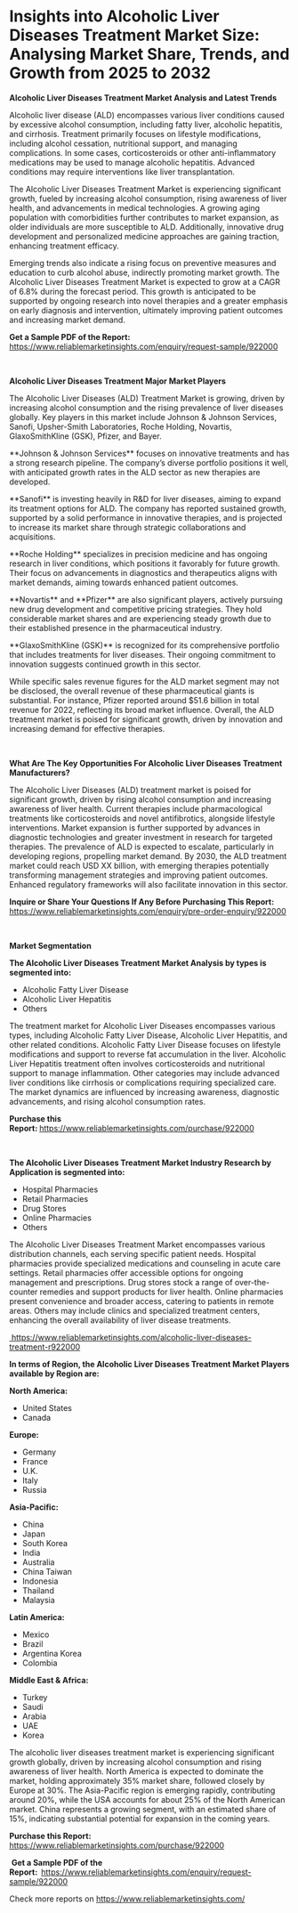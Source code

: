 <p><h1>Insights into Alcoholic Liver Diseases Treatment Market Size: Analysing Market Share, Trends, and Growth from 2025 to 2032</h1></p><p><strong>Alcoholic Liver Diseases Treatment Market Analysis and Latest Trends</strong></p>
<p><p>Alcoholic liver disease (ALD) encompasses various liver conditions caused by excessive alcohol consumption, including fatty liver, alcoholic hepatitis, and cirrhosis. Treatment primarily focuses on lifestyle modifications, including alcohol cessation, nutritional support, and managing complications. In some cases, corticosteroids or other anti-inflammatory medications may be used to manage alcoholic hepatitis. Advanced conditions may require interventions like liver transplantation.</p><p>The Alcoholic Liver Diseases Treatment Market is experiencing significant growth, fueled by increasing alcohol consumption, rising awareness of liver health, and advancements in medical technologies. A growing aging population with comorbidities further contributes to market expansion, as older individuals are more susceptible to ALD. Additionally, innovative drug development and personalized medicine approaches are gaining traction, enhancing treatment efficacy.</p><p>Emerging trends also indicate a rising focus on preventive measures and education to curb alcohol abuse, indirectly promoting market growth. The Alcoholic Liver Diseases Treatment Market is expected to grow at a CAGR of 6.8% during the forecast period. This growth is anticipated to be supported by ongoing research into novel therapies and a greater emphasis on early diagnosis and intervention, ultimately improving patient outcomes and increasing market demand.</p></p>
<p><strong>Get a Sample PDF of the Report:&nbsp;</strong> <a href="https://www.reliablemarketinsights.com/enquiry/request-sample/922000?utm_campaign=3186&utm_medium=2&utm_source=Github&utm_content=ia&utm_term=07032025&utm_id=alcoholic-liver-diseases-treatment">https://www.reliablemarketinsights.com/enquiry/request-sample/922000</a></p>
<p>&nbsp;</p>
<p><strong>Alcoholic Liver Diseases Treatment Major Market Players</strong></p>
<p><p>The Alcoholic Liver Diseases (ALD) Treatment Market is growing, driven by increasing alcohol consumption and the rising prevalence of liver diseases globally. Key players in this market include Johnson & Johnson Services, Sanofi, Upsher-Smith Laboratories, Roche Holding, Novartis, GlaxoSmithKline (GSK), Pfizer, and Bayer.</p><p>**Johnson & Johnson Services** focuses on innovative treatments and has a strong research pipeline. The company’s diverse portfolio positions it well, with anticipated growth rates in the ALD sector as new therapies are developed.</p><p>**Sanofi** is investing heavily in R&D for liver diseases, aiming to expand its treatment options for ALD. The company has reported sustained growth, supported by a solid performance in innovative therapies, and is projected to increase its market share through strategic collaborations and acquisitions.</p><p>**Roche Holding** specializes in precision medicine and has ongoing research in liver conditions, which positions it favorably for future growth. Their focus on advancements in diagnostics and therapeutics aligns with market demands, aiming towards enhanced patient outcomes.</p><p>**Novartis** and **Pfizer** are also significant players, actively pursuing new drug development and competitive pricing strategies. They hold considerable market shares and are experiencing steady growth due to their established presence in the pharmaceutical industry.</p><p>**GlaxoSmithKline (GSK)** is recognized for its comprehensive portfolio that includes treatments for liver diseases. Their ongoing commitment to innovation suggests continued growth in this sector.</p><p>While specific sales revenue figures for the ALD market segment may not be disclosed, the overall revenue of these pharmaceutical giants is substantial. For instance, Pfizer reported around $51.6 billion in total revenue for 2022, reflecting its broad market influence. Overall, the ALD treatment market is poised for significant growth, driven by innovation and increasing demand for effective therapies.</p></p>
<p>&nbsp;</p>
<p><strong>What Are The Key Opportunities For Alcoholic Liver Diseases Treatment Manufacturers?</strong></p>
<p><p>The Alcoholic Liver Diseases (ALD) treatment market is poised for significant growth, driven by rising alcohol consumption and increasing awareness of liver health. Current therapies include pharmacological treatments like corticosteroids and novel antifibrotics, alongside lifestyle interventions. Market expansion is further supported by advances in diagnostic technologies and greater investment in research for targeted therapies. The prevalence of ALD is expected to escalate, particularly in developing regions, propelling market demand. By 2030, the ALD treatment market could reach USD XX billion, with emerging therapies potentially transforming management strategies and improving patient outcomes. Enhanced regulatory frameworks will also facilitate innovation in this sector.</p></p>
<p><strong>Inquire or Share Your Questions If Any Before Purchasing This Report:</strong> <a href="https://www.reliablemarketinsights.com/enquiry/pre-order-enquiry/922000?utm_campaign=3186&utm_medium=2&utm_source=Github&utm_content=ia&utm_term=07032025&utm_id=alcoholic-liver-diseases-treatment">https://www.reliablemarketinsights.com/enquiry/pre-order-enquiry/922000</a></p>
<p>&nbsp;</p>
<p><strong>Market Segmentation</strong></p>
<p><strong>The Alcoholic Liver Diseases Treatment Market Analysis by types is segmented into:</strong></p>
<p><ul><li>Alcoholic Fatty Liver Disease</li><li>Alcoholic Liver Hepatitis</li><li>Others</li></ul></p>
<p><p>The treatment market for Alcoholic Liver Diseases encompasses various types, including Alcoholic Fatty Liver Disease, Alcoholic Liver Hepatitis, and other related conditions. Alcoholic Fatty Liver Disease focuses on lifestyle modifications and support to reverse fat accumulation in the liver. Alcoholic Liver Hepatitis treatment often involves corticosteroids and nutritional support to manage inflammation. Other categories may include advanced liver conditions like cirrhosis or complications requiring specialized care. The market dynamics are influenced by increasing awareness, diagnostic advancements, and rising alcohol consumption rates.</p></p>
<p><strong>Purchase this Report:&nbsp;</strong><a href="https://www.reliablemarketinsights.com/purchase/922000?utm_campaign=3186&utm_medium=2&utm_source=Github&utm_content=ia&utm_term=07032025&utm_id=alcoholic-liver-diseases-treatment">https://www.reliablemarketinsights.com/purchase/922000</a></p>
<p>&nbsp;</p>
<p><strong>The Alcoholic Liver Diseases Treatment Market Industry Research by Application is segmented into:</strong></p>
<p><ul><li>Hospital Pharmacies</li><li>Retail Pharmacies</li><li>Drug Stores</li><li>Online Pharmacies</li><li>Others</li></ul></p>
<p><p>The Alcoholic Liver Diseases Treatment Market encompasses various distribution channels, each serving specific patient needs. Hospital pharmacies provide specialized medications and counseling in acute care settings. Retail pharmacies offer accessible options for ongoing management and prescriptions. Drug stores stock a range of over-the-counter remedies and support products for liver health. Online pharmacies present convenience and broader access, catering to patients in remote areas. Others may include clinics and specialized treatment centers, enhancing the overall availability of liver disease treatments.</p></p>
<p><a href="https://www.reliablemarketinsights.com/alcoholic-liver-diseases-treatment-r922000?utm_campaign=3186&utm_medium=2&utm_source=Github&utm_content=ia&utm_term=07032025&utm_id=alcoholic-liver-diseases-treatment">&nbsp;https://www.reliablemarketinsights.com/alcoholic-liver-diseases-treatment-r922000</a></p>
<p><strong>In terms of Region, the Alcoholic Liver Diseases Treatment Market Players available by Region are:</strong></p>
<p>
    <p> <strong> North America: </strong>
        <ul>
            <li>United States</li>
            <li>Canada</li>
        </ul>
        </p> 
    <p> <strong> Europe: </strong>
        <ul>
            <li>Germany</li>
            <li>France</li>
            <li>U.K.</li>
            <li>Italy</li>
            <li>Russia</li>
        </ul>
        </p> 
    <p> <strong> Asia-Pacific: </strong>
        <ul>
            <li>China</li>
            <li>Japan</li>
            <li>South Korea</li>
            <li>India</li>
            <li>Australia</li>
            <li>China Taiwan</li>
            <li>Indonesia</li>
            <li>Thailand</li>
            <li>Malaysia</li>
        </ul>
        </p> 
    <p> <strong> Latin America: </strong>
        <ul>
            <li>Mexico</li>
            <li>Brazil</li>
            <li>Argentina Korea</li>
            <li>Colombia</li>
        </ul>
        </p> 
    <p> <strong> Middle East & Africa: </strong>
        <ul>
            <li>Turkey</li>
            <li>Saudi</li>
            <li>Arabia</li>
            <li>UAE</li>
            <li>Korea</li>
        </ul>
    </p>
    </p>
<p><p>The alcoholic liver diseases treatment market is experiencing significant growth globally, driven by increasing alcohol consumption and rising awareness of liver health. North America is expected to dominate the market, holding approximately 35% market share, followed closely by Europe at 30%. The Asia-Pacific region is emerging rapidly, contributing around 20%, while the USA accounts for about 25% of the North American market. China represents a growing segment, with an estimated share of 15%, indicating substantial potential for expansion in the coming years.</p></p>
<p><strong>Purchase this Report: </strong><a href="https://www.reliablemarketinsights.com/purchase/922000?utm_campaign=3186&utm_medium=2&utm_source=Github&utm_content=ia&utm_term=07032025&utm_id=alcoholic-liver-diseases-treatment">https://www.reliablemarketinsights.com/purchase/922000</a></p>
<p>&nbsp;<strong>Get a Sample PDF of the Report:&nbsp;&nbsp;</strong><a href="https://www.reliablemarketinsights.com/enquiry/request-sample/922000?utm_campaign=3186&utm_medium=2&utm_source=Github&utm_content=ia&utm_term=07032025&utm_id=alcoholic-liver-diseases-treatment">https://www.reliablemarketinsights.com/enquiry/request-sample/922000</a></p>
<p><strong></strong></p>
<p>Check more reports on <a href="https://www.reliablemarketinsights.com/?utm_campaign=3186&utm_medium=2&utm_source=Github&utm_content=ia&utm_term=07032025&utm_id=alcoholic-liver-diseases-treatment">https://www.reliablemarketinsights.com/</a></p>
